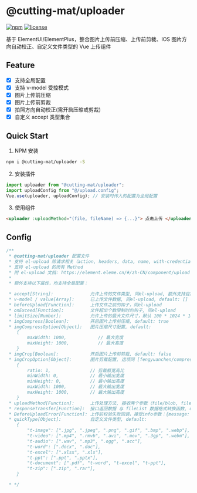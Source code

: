 # @cutting-mat/uploader

[![npm](https://img.shields.io/npm/v/@cutting-mat/uploader.svg)](https://www.npmjs.com/package/@cutting-mat/uploader) [![license](https://img.shields.io/github/license/cutting-mat/uploader.svg)]()

基于 ElementUI/ElementPlus，整合图片上传前压缩、上传前剪裁、IOS 图片方向自动校正、自定义文件类型的 Vue 上传组件

## Feature

- [x] 支持全局配置
- [x] 支持 v-model 受控模式
- [x] 图片上传前压缩
- [x] 图片上传前剪裁
- [x] 拍照方向自动校正(需开启压缩或剪裁)
- [x] 自定义 accept 类型集合

## Quick Start

1. NPM 安装

```bash
npm i @cutting-mat/uploader -S
```

2. 安装插件

```js
import uploader from "@cutting-mat/uploader";
import uploadConfig from "@/upload.config";
Vue.use(uploader, uploadConfig); // 安装时传入的配置为全局配置
```

3. 使用组件

```html
<uploader :uploadMethod="(file, fileName) => {...}"> 点击上传 </uploader>
```

## Config

```js
/**
 * @cutting-mat/uploader 配置文件 
 * 支持 el-upload 除请求相关（action, headers, data, name, with-credentials, http-request）以外的所有 Prop
 * 支持 el-upload 的所有 Method
 * 附 el-upload 文档: https://element.eleme.cn/#/zh-CN/component/upload
 * 
 * 额外支持以下属性，均支持全局配置：

 * accept[String]:              允许上传的文件类型, 同el-upload, 额外支持自定义文件类型（见下方 quickType ）
 * v-model / value[Array]:      已上传文件数据, 同el-upload, default: []
 * beforeUpload[Function]:      上传文件之前的钩子，同el-upload
 * onExceed[Function]:          文件超出个数限制时的钩子, 同el-upload
 * limitSize[Number]:           允许上传的最大文件尺寸，默认 100 * 1024 * 1024（100M）
 * imgCompress[Boolean]:        开启图片上传前压缩, default: true
 * imgCompressOption[Object]:   图片压缩尺寸配置, default: 
    {
        maxWidth: 1000,            // 最大宽度
        maxHeight: 1000,           // 最大高度
    }
 * imgCrop[Boolean]:            开启图片上传前剪裁, default: false
 * imgCropOption[Object]:       图片剪裁配置, 选项同 [fengyuanchen/compressorjs], default: 
    {
        ratio: 1,               // 剪裁框宽高比
        minWidth: 0,            // 最小输出宽度
        minHeight: 0,           // 最小输出高度
        maxWidth: 1000,         // 最大输出宽度
        maxHeight: 1000,        // 最大输出高度
    }
 * uploadMethod[Function]:      上传处理方法, 接收两个参数（file/blob, fileName），default: 无
 * responseTransfer[Function]:  接口返回数据 与 fileList 数据格式转换函数, default: (response) => return response;
 * BeforeUploadError[Function]: 上传前校验失败回调，接受info参数：{message: "超出上传数量限制", type: 'warning' }
 * quickType[Object]:           自定义文件类型, default: 
    {
        "t-image": [".jpg", ".jpeg", ".png", ".gif", ".bmp", ".webp"],
        "t-video": [".mp4", ".rmvb", ".avi", ".mov", ".3gp", ".webm"],
        "t-audio": [".wav", ".mp3", ".ogg", ".acc"],
        "t-word": [".docx", ".doc"],
        "t-excel": [".xlsx", ".xls"],
        "t-ppt": [".ppt", ".pptx"],
        "t-document": [".pdf", "t-word", "t-excel", "t-ppt"],
        "t-zip": [".zip", ".rar"],
    }

 * */
```
